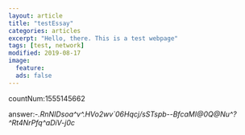 ```yaml
---
layout: article
title: "testEssay"
categories: articles
excerpt: "Hello, there. This is a test webpage"
tags: [test, network]
modified: 2019-08-17
image:
  feature: 
  ads: false  
---
```


countNum:1555145662

answer:-_.RnNIDsoa^v^.HVo2wv`06Hqcj/sSTspb--BfcaMI@0Q@Nu^?^Rt4NrPfq^aDiV-j0c_